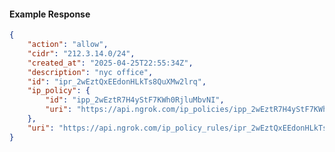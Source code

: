 <!-- Code generated for API Clients. DO NOT EDIT. -->

#### Example Response

```json
{
	"action": "allow",
	"cidr": "212.3.14.0/24",
	"created_at": "2025-04-25T22:55:34Z",
	"description": "nyc office",
	"id": "ipr_2wEztQxEEdonHLkTs8QuXMw2lrq",
	"ip_policy": {
		"id": "ipp_2wEztR7H4yStF7KWh0RjluMbvNI",
		"uri": "https://api.ngrok.com/ip_policies/ipp_2wEztR7H4yStF7KWh0RjluMbvNI"
	},
	"uri": "https://api.ngrok.com/ip_policy_rules/ipr_2wEztQxEEdonHLkTs8QuXMw2lrq"
}
```
